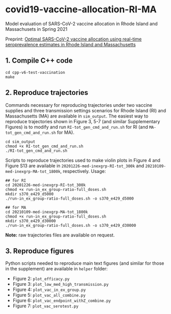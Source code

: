 # covid19-vaccine-allocation-RI-MA
Model evaluation of SARS-CoV-2 vaccine allocation in Rhode Island and Massachusets in Spring 2021

Preprint: [Optimal SARS-CoV-2 vaccine allocation using real-time seroprevalence estimates in Rhode Island and Massachusetts](https://doi.org/10.1101/2021.01.12.21249694) 

## 1. Compile C++ code
```shell
cd cpp-v6-test-vaccination
make
```

## 2. Reproduce trajectories
Commands necessary for reproducing trajectories under two vaccine supplies and three transmission settings scenarios for Rhode Island (RI) and Massachusetts (MA) are available in `sim_output`. The easiest way to reproduce trajectories shown in Figure 3, 5-7 (and similar Supplementary Figures) is to modify and run `RI-tot_gen_cmd_and_run.sh` for RI (and `MA-tot_gen_cmd_and_run.sh` for MA).

```shell
cd sim_output
chmod +x RI-tot_gen_cmd_and_run.sh
./RI-tot_gen_cmd_and_run.sh
```

Scripts to reproduce trajectories used to make violin plots in Figure 4 and Figure S13 are available in `20201226-med-inexgrp-RI-tot_300k` and `20210109-med-inexgrp-MA-tot_1800k`, respectively. Usage:

```shell
## for RI
cd 20201226-med-inexgrp-RI-tot_300k
chmod +x run-in_ex_group-ratio-full_doses.sh
mkdir s370_e429_d5000 
./run-in_ex_group-ratio-full_doses.sh -o s370_e429_d5000
```

```shell
## for MA
cd 20210109-med-inexgrp-MA-tot_1800k
chmod +x run-in_ex_group-ratio-full_doses.sh
mkdir s370_e429_d30000 
./run-in_ex_group-ratio-full_doses.sh -o s370_e429_d30000
```

**Note:** raw trajectories files are available on request.

## 3. Reproduce figures
Python scripts needed to reproduce main text figures (and similar for those in the supplement) are available in `helper` folder:

- Figure 2: `plot_efficacy.py`
- Figure 3: `plot_low_med_high_transmission.py`
- Figure 4: `plot_vac_in_ex_group.py`
- Figure 5: `plot_vac_all_combine.py`
- Figure 6: `plot_vac_endpoint_withZ_combine.py`
- Figure 7: `plot_vac_serotest.py`
